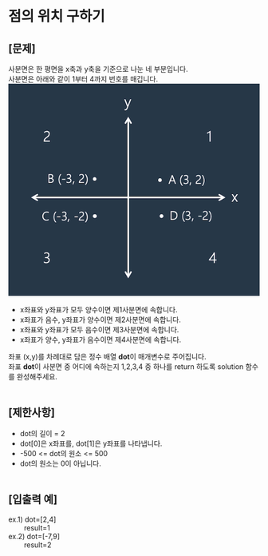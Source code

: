# 점의 위치 구하기
## **[문제]**
사분면은 한 평면을 x축과 y축을 기준으로 나눈 네 부분입니다.<br>
사분면은 아래와 같이 1부터 4까지 번호를 매깁니다.<br>
<img src="../../../resource/image/점의 위치 구하기 - 좌표.png">
* x좌표와 y좌표가 모두 양수이면 제1사분면에 속합니다.
* x좌표가 음수, y좌표가 양수이면 제2사분면에 속합니다.
* x좌표와 y좌표가 모두 음수이면 제3사분면에 속합니다.
* x좌표가 양수, y좌표가 음수이면 제4사분면에 속합니다.

좌표 (x,y)를 차례대로 담은 정수 배열 **dot**이 매개변수로 주어집니다.<br>
좌표 **dot**이 사분면 중 어디에 속하는지 1,2,3,4 중 하나를 return 하도록 solution 함수를 완성해주세요.<br>
<br>

## **[제한사항]**
* dot의 길이 = 2
* dot[0]은 x좌표를, dot[1]은 y좌표를 나타냅니다.
* -500 <= dot의 원소 <= 500
* dot의 원소는 0이 아닙니다.
<br><br>

## **[입출력 예]**
ex.1) dot=[2,4]<br>
&nbsp;&nbsp;&nbsp;&nbsp;&nbsp;&nbsp;&nbsp;&nbsp;result=1<br>
ex.2) dot=[-7,9]<br>
&nbsp;&nbsp;&nbsp;&nbsp;&nbsp;&nbsp;&nbsp;&nbsp;result=2<br>